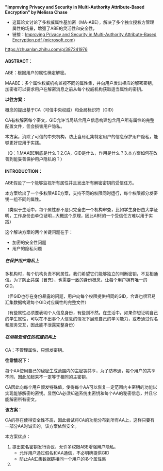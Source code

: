 **"Improving Privacy and Security in Multi-Authority Attribute-Based Encryption" by Melissa Chase**

- 这篇论文讨论了多权威属性基加密（MA-ABE），解决了多个独立授权方管理属性的场景，增强了ABE的灵活性和安全性。
- 链接：[Improving Privacy and Security in Multi-Authority Attribute-Based Encryption.pdf (microsoft.com)](https://www.microsoft.com/en-us/research/wp-content/uploads/2009/11/multiabe2.pdf)



https://zhuanlan.zhihu.com/p/387241976



#### ABSTRACT：

ABE：根据用户的属性确定解密。

MAABE：多个属性权威机构监视不同的属性集，并向用户发出相应的解密密钥，加密者可以要求用户在解密消息之前从每个权威机构获取适当属性的密钥。

**以往方案：**

概念的提出基于CA（可信中央权威）和全局标识符（GID）

CA有权解密每个密文，GID允许当局结合用户信息构建包含用户所有属性的完整配置文件，但会损害用户隐私。

本方案，消除了可信的中央机构，防止当局汇集特定用户的信息保护用户隐私，能够更好应用于实践。

（Q：1.MAABE到底是什么？2.CA，GID是什么，作用是什么？3.本方案如何在改善到能妥善保护用户隐私的？）



#### INTRODUCTION：

ABE假设了一个能够监视所有属性并且发出所有解密密钥的受信任方。

本方案给出了一个多权限ABE方案，支持不同的权限同时运行，每个权限都分发密钥一组不同的属性。

（类似于生活中，每个属性都不是只完全由一个机构审查，比如学生身份由大学证明，工作身份由单位证明…大概这个原理，因此ABE的一个受信任方难以用于实践）



这个解决方案的两个关键问题在于：

- 加密的安全性问题
- 用户的隐私问题



##### 在保护用户隐私上

多机构时，每个机构负责不同属性，我们希望它们能够独立的判断密钥，不互相通信。为了防止共谋（冒充），也需要一致的身份概念，让每个用户拥有唯一的GID。

（但GID也存在身份暴露的问题，用户向每个权限提供相同的GID，合谋也很容易汇集数据构建每个GID对应属性的完整文件）

（有些属性必须要表明个人信息身份，有些则不然。在生活中，如果你想证明自己的学生属性，可以在不出事个人信息的情况下展现自己的学习能力，或者通过假名和服务交互，因此能不泄露完整身份）



##### 在消除受信任的权威机构上

CA：不管理属性，只颁发密钥。

**往常情况下：**

每个AA使用自己的秘密生成范围内的主密钥共享，为了防串通，每个用户的共享不同，因此加起来不一定等于相同的主密钥。

CA因此向每个用户颁发特殊值，使得每个AA可以恢复一定范围内主密钥的功能以实现能够解密的密钥。显然CA必须知道系统主密钥和每个AA的秘密信息，并且它能解密所有密文。

**该方案**：

CA的存在使得安全性不高，因此尝试将CA的功能分布到所有AA上，这样只要有一部分AA时诚实的，该方案依然安全。



本方案优点：

1. 提出匿名密钥发行协议，允许多权限ABE增强用户隐私。
   - 允许用户通过假名和AA通信，不必明确提供GID
   - 防止AA汇集数据链接同一个用户的多个属性集
2. 